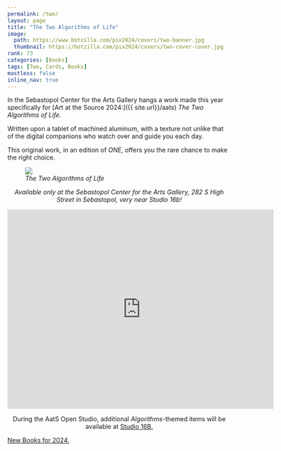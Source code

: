 ```yaml
---
permalink: /two/
layout: page
title: "The Two Algorithms of Life"
image:
  path: https://www.botzilla.com/pix2024/covers/two-banner.jpg
  thumbnail: https://botzilla.com/pix2024/covers/two-cover-cover.jpg
rank: 73
categories: [Books]
tags: [Two, Cards, Books]
mastless: false
inline_nav: true
---
```


In the Sebastopol Center for the Arts Gallery hangs a work made this year specifically for [Art at the Source 2024:]({{ site.url}}/aats) _The Two Algorithms of Life._

Written upon a tablet of machined aluminum, with a texture not unlike that of the digital companions who watch over and guide you each day.

This original work, in an edition of _ONE,_ offers you the rare chance to make the right choice.

<figure class="align-center">
<img src="https://botzilla.com/pix2024/Two-Algo-Flat.jpg">
<figcaption><i>The Two Algorithms of Life</i></figcaption>
</figure>

<center>
<p><i>Available only at the Sebastopol Center for the Arts Gallery, 282 S High Street in Sebastopol, very near Studio 16b!</i></p>

<iframe src="https://www.google.com/maps/embed?pb=!1m18!1m12!1m3!1d3089.243652784131!2d-122.82990876517862!3d38.40278469077792!2m3!1f0!2f0!3f0!3m2!1i1024!2i768!4f13.1!3m3!1m2!1s0x808430a7b5d3f45b%3A0x541e22dabaed5fc2!2sSebastopol%20Center%20For%20the%20Arts!5e0!3m2!1sen!2sus!4v1717741273049!5m2!1sen!2sus" width="600" height="450" style="border:0;" allowfullscreen="" loading="lazy" referrerpolicy="no-referrer-when-downgrade"></iframe>

<p>During the AatS Open Studio, additional <i>Algorithms</i>-themed items will be available at <a href="{{ site.url }}/aats">Studio 16B.</a></p>
</center>

<a href="{{ site.url }}/book24">New Books for 2024.</a>

<!--
<figure class="align-center">
<img src="https://www.botzilla.com/pix2024/Bjorke-AATS-BizCard-sRGB-web.jpg">
<figcaption>See You on June First</figcaption>
</figure>
-->
